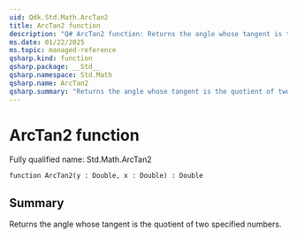 ```yaml
---
uid: Qdk.Std.Math.ArcTan2
title: ArcTan2 function
description: "Q# ArcTan2 function: Returns the angle whose tangent is the quotient of two specified numbers."
ms.date: 01/22/2025
ms.topic: managed-reference
qsharp.kind: function
qsharp.package: __Std__
qsharp.namespace: Std.Math
qsharp.name: ArcTan2
qsharp.summary: "Returns the angle whose tangent is the quotient of two specified numbers."
---
```


# ArcTan2 function

Fully qualified name: Std.Math.ArcTan2

```qsharp
function ArcTan2(y : Double, x : Double) : Double
```

## Summary
Returns the angle whose tangent is the quotient of two specified numbers.
